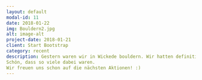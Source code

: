 ```yaml
---
layout: default
modal-id: 11
date: 2018-01-22
img: Bouldern2.jpg
alt: image-alt
project-date: 2018-01-21
client: Start Bootstrap
category: recent
description: Gestern waren wir in Wickede bouldern. Wir hatten definitiv einen schönen Tag gemeinsam und konnten uns auspowern und an unser Grenzen stoßen.
Schön, dass so viele dabei waren.
Wir freuen uns schon auf die nächsten Aktionen! :)
---
```

